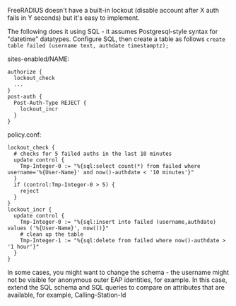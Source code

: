 FreeRADIUS doesn't have a built-in lockout (disable account after X auth fails in Y seconds) but it's easy to implement.

The following does it using SQL - it assumes Postgresql-style syntax for "datetime" datatypes. Configure SQL, then create a table as follows `create table failed (username text, authdate timestamptz);`

sites-enabled/NAME:

    authorize {
      lockout_check
      ...
    }
    post-auth {
      Post-Auth-Type REJECT {
        lockout_incr
      }
    }

policy.conf:

    lockout_check {
      # checks for 5 failed auths in the last 10 minutes
      update control {
        Tmp-Integer-0 := "%{sql:select count(*) from failed where username='%{User-Name}' and now()-authdate < '10 minutes'}"
      }
      if (control:Tmp-Integer-0 > 5) {
        reject
      }
    }
    lockout_incr {
      update control {
        Tmp-Integer-0 := "%{sql:insert into failed (username,authdate) values ('%{User-Name}', now())}"
        # clean up the table
        Tmp-Integer-1 := "%{sql:delete from failed where now()-authdate > '1 hour'}"
      }
    }

In some cases, you might want to change the schema - the username might not be visible for anonymous outer EAP identities, for example. In this case, extend the SQL schema and SQL queries to compare on attributes that are available, for example, Calling-Station-Id